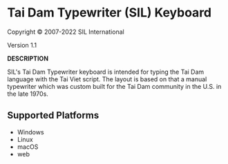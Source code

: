 Tai Dam Typewriter (SIL) Keyboard
=========================

Copyright © 2007-2022 SIL International

Version 1.1


__DESCRIPTION__

SIL's Tai Dam Typewriter keyboard is intended for typing the Tai Dam language with the Tai Viet script. The layout is based on that a manual typewriter which was custom built for the Tai Dam community in the U.S. in the late 1970s.


Supported Platforms
-------------------
 * Windows
 * Linux
 * macOS
 * web
